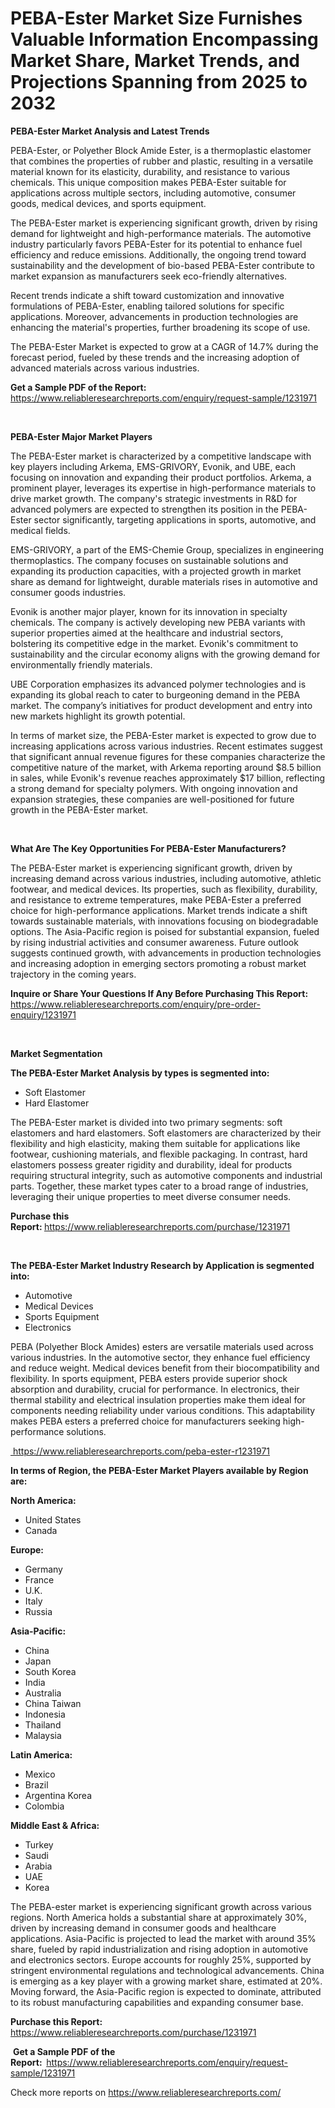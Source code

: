 <p><h1>PEBA-Ester Market Size Furnishes Valuable Information Encompassing Market Share, Market Trends, and Projections Spanning from 2025 to 2032</h1></p><p><strong>PEBA-Ester Market Analysis and Latest Trends</strong></p>
<p><p>PEBA-Ester, or Polyether Block Amide Ester, is a thermoplastic elastomer that combines the properties of rubber and plastic, resulting in a versatile material known for its elasticity, durability, and resistance to various chemicals. This unique composition makes PEBA-Ester suitable for applications across multiple sectors, including automotive, consumer goods, medical devices, and sports equipment.</p><p>The PEBA-Ester market is experiencing significant growth, driven by rising demand for lightweight and high-performance materials. The automotive industry particularly favors PEBA-Ester for its potential to enhance fuel efficiency and reduce emissions. Additionally, the ongoing trend toward sustainability and the development of bio-based PEBA-Ester contribute to market expansion as manufacturers seek eco-friendly alternatives.</p><p>Recent trends indicate a shift toward customization and innovative formulations of PEBA-Ester, enabling tailored solutions for specific applications. Moreover, advancements in production technologies are enhancing the material's properties, further broadening its scope of use. </p><p>The PEBA-Ester Market is expected to grow at a CAGR of 14.7% during the forecast period, fueled by these trends and the increasing adoption of advanced materials across various industries.</p></p>
<p><strong>Get a Sample PDF of the Report:&nbsp;</strong> <a href="https://www.reliableresearchreports.com/enquiry/request-sample/1231971?utm_campaign=2263&utm_medium=2&utm_source=Github&utm_content=ia&utm_term=15022025&utm_id=peba-ester">https://www.reliableresearchreports.com/enquiry/request-sample/1231971</a></p>
<p>&nbsp;</p>
<p><strong>PEBA-Ester Major Market Players</strong></p>
<p><p>The PEBA-Ester market is characterized by a competitive landscape with key players including Arkema, EMS-GRIVORY, Evonik, and UBE, each focusing on innovation and expanding their product portfolios. Arkema, a prominent player, leverages its expertise in high-performance materials to drive market growth. The company's strategic investments in R&D for advanced polymers are expected to strengthen its position in the PEBA-Ester sector significantly, targeting applications in sports, automotive, and medical fields.</p><p>EMS-GRIVORY, a part of the EMS-Chemie Group, specializes in engineering thermoplastics. The company focuses on sustainable solutions and expanding its production capacities, with a projected growth in market share as demand for lightweight, durable materials rises in automotive and consumer goods industries.</p><p>Evonik is another major player, known for its innovation in specialty chemicals. The company is actively developing new PEBA variants with superior properties aimed at the healthcare and industrial sectors, bolstering its competitive edge in the market. Evonik's commitment to sustainability and the circular economy aligns with the growing demand for environmentally friendly materials.</p><p>UBE Corporation emphasizes its advanced polymer technologies and is expanding its global reach to cater to burgeoning demand in the PEBA market. The company’s initiatives for product development and entry into new markets highlight its growth potential.</p><p>In terms of market size, the PEBA-Ester market is expected to grow due to increasing applications across various industries. Recent estimates suggest that significant annual revenue figures for these companies characterize the competitive nature of the market, with Arkema reporting around $8.5 billion in sales, while Evonik's revenue reaches approximately $17 billion, reflecting a strong demand for specialty polymers. With ongoing innovation and expansion strategies, these companies are well-positioned for future growth in the PEBA-Ester market.</p></p>
<p>&nbsp;</p>
<p><strong>What Are The Key Opportunities For PEBA-Ester Manufacturers?</strong></p>
<p><p>The PEBA-Ester market is experiencing significant growth, driven by increasing demand across various industries, including automotive, athletic footwear, and medical devices. Its properties, such as flexibility, durability, and resistance to extreme temperatures, make PEBA-Ester a preferred choice for high-performance applications. Market trends indicate a shift towards sustainable materials, with innovations focusing on biodegradable options. The Asia-Pacific region is poised for substantial expansion, fueled by rising industrial activities and consumer awareness. Future outlook suggests continued growth, with advancements in production technologies and increasing adoption in emerging sectors promoting a robust market trajectory in the coming years.</p></p>
<p><strong>Inquire or Share Your Questions If Any Before Purchasing This Report:</strong> <a href="https://www.reliableresearchreports.com/enquiry/pre-order-enquiry/1231971?utm_campaign=2263&utm_medium=2&utm_source=Github&utm_content=ia&utm_term=15022025&utm_id=peba-ester">https://www.reliableresearchreports.com/enquiry/pre-order-enquiry/1231971</a></p>
<p>&nbsp;</p>
<p><strong>Market Segmentation</strong></p>
<p><strong>The PEBA-Ester Market Analysis by types is segmented into:</strong></p>
<p><ul><li>Soft Elastomer</li><li>Hard Elastomer</li></ul></p>
<p><p>The PEBA-Ester market is divided into two primary segments: soft elastomers and hard elastomers. Soft elastomers are characterized by their flexibility and high elasticity, making them suitable for applications like footwear, cushioning materials, and flexible packaging. In contrast, hard elastomers possess greater rigidity and durability, ideal for products requiring structural integrity, such as automotive components and industrial parts. Together, these market types cater to a broad range of industries, leveraging their unique properties to meet diverse consumer needs.</p></p>
<p><strong>Purchase this Report:&nbsp;</strong><a href="https://www.reliableresearchreports.com/purchase/1231971?utm_campaign=2263&utm_medium=2&utm_source=Github&utm_content=ia&utm_term=15022025&utm_id=peba-ester">https://www.reliableresearchreports.com/purchase/1231971</a></p>
<p>&nbsp;</p>
<p><strong>The PEBA-Ester Market Industry Research by Application is segmented into:</strong></p>
<p><ul><li>Automotive</li><li>Medical Devices</li><li>Sports Equipment</li><li>Electronics</li></ul></p>
<p><p>PEBA (Polyether Block Amides) esters are versatile materials used across various industries. In the automotive sector, they enhance fuel efficiency and reduce weight. Medical devices benefit from their biocompatibility and flexibility. In sports equipment, PEBA esters provide superior shock absorption and durability, crucial for performance. In electronics, their thermal stability and electrical insulation properties make them ideal for components needing reliability under various conditions. This adaptability makes PEBA esters a preferred choice for manufacturers seeking high-performance solutions.</p></p>
<p><a href="https://www.reliableresearchreports.com/peba-ester-r1231971?utm_campaign=2263&utm_medium=2&utm_source=Github&utm_content=ia&utm_term=15022025&utm_id=peba-ester">&nbsp;https://www.reliableresearchreports.com/peba-ester-r1231971</a></p>
<p><strong>In terms of Region, the PEBA-Ester Market Players available by Region are:</strong></p>
<p>
    <p> <strong> North America: </strong>
        <ul>
            <li>United States</li>
            <li>Canada</li>
        </ul>
        </p> 
    <p> <strong> Europe: </strong>
        <ul>
            <li>Germany</li>
            <li>France</li>
            <li>U.K.</li>
            <li>Italy</li>
            <li>Russia</li>
        </ul>
        </p> 
    <p> <strong> Asia-Pacific: </strong>
        <ul>
            <li>China</li>
            <li>Japan</li>
            <li>South Korea</li>
            <li>India</li>
            <li>Australia</li>
            <li>China Taiwan</li>
            <li>Indonesia</li>
            <li>Thailand</li>
            <li>Malaysia</li>
        </ul>
        </p> 
    <p> <strong> Latin America: </strong>
        <ul>
            <li>Mexico</li>
            <li>Brazil</li>
            <li>Argentina Korea</li>
            <li>Colombia</li>
        </ul>
        </p> 
    <p> <strong> Middle East & Africa: </strong>
        <ul>
            <li>Turkey</li>
            <li>Saudi</li>
            <li>Arabia</li>
            <li>UAE</li>
            <li>Korea</li>
        </ul>
    </p>
    </p>
<p><p>The PEBA-ester market is experiencing significant growth across various regions. North America holds a substantial share at approximately 30%, driven by increasing demand in consumer goods and healthcare applications. Asia-Pacific is projected to lead the market with around 35% share, fueled by rapid industrialization and rising adoption in automotive and electronics sectors. Europe accounts for roughly 25%, supported by stringent environmental regulations and technological advancements. China is emerging as a key player with a growing market share, estimated at 20%. Moving forward, the Asia-Pacific region is expected to dominate, attributed to its robust manufacturing capabilities and expanding consumer base.</p></p>
<p><strong>Purchase this Report: </strong><a href="https://www.reliableresearchreports.com/purchase/1231971?utm_campaign=2263&utm_medium=2&utm_source=Github&utm_content=ia&utm_term=15022025&utm_id=peba-ester">https://www.reliableresearchreports.com/purchase/1231971</a></p>
<p>&nbsp;<strong>Get a Sample PDF of the Report:&nbsp;&nbsp;</strong><a href="https://www.reliableresearchreports.com/enquiry/request-sample/1231971?utm_campaign=2263&utm_medium=2&utm_source=Github&utm_content=ia&utm_term=15022025&utm_id=peba-ester">https://www.reliableresearchreports.com/enquiry/request-sample/1231971</a></p>
<p><strong></strong></p>
<p>Check more reports on <a href="https://www.reliableresearchreports.com/?utm_campaign=2263&utm_medium=2&utm_source=Github&utm_content=ia&utm_term=15022025&utm_id=peba-ester">https://www.reliableresearchreports.com/</a></p>